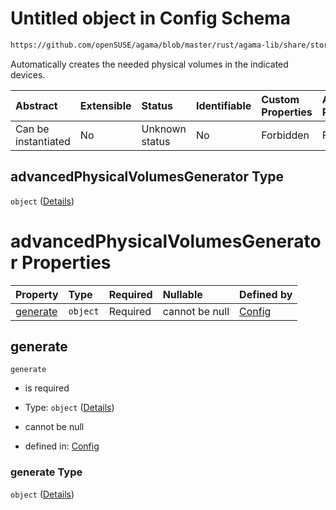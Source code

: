 # Untitled object in Config Schema

```txt
https://github.com/openSUSE/agama/blob/master/rust/agama-lib/share/storage.schema.json#/$defs/advancedPhysicalVolumesGenerator
```

Automatically creates the needed physical volumes in the indicated devices.

| Abstract            | Extensible | Status         | Identifiable | Custom Properties | Additional Properties | Access Restrictions | Defined In                                                          |
| :------------------ | :--------- | :------------- | :----------- | :---------------- | :-------------------- | :------------------ | :------------------------------------------------------------------ |
| Can be instantiated | No         | Unknown status | No           | Forbidden         | Forbidden             | none                | [storage.schema.json\*](storage.schema.json "open original schema") |

## advancedPhysicalVolumesGenerator Type

`object` ([Details](storage-1-defs-advancedphysicalvolumesgenerator.md))

# advancedPhysicalVolumesGenerator Properties

| Property              | Type     | Required | Nullable       | Defined by                                                                                                                                                                                                                            |
| :-------------------- | :------- | :------- | :------------- | :------------------------------------------------------------------------------------------------------------------------------------------------------------------------------------------------------------------------------------ |
| [generate](#generate) | `object` | Required | cannot be null | [Config](storage-1-defs-advancedphysicalvolumesgenerator-properties-generate.md "https://github.com/openSUSE/agama/blob/master/rust/agama-lib/share/storage.schema.json#/$defs/advancedPhysicalVolumesGenerator/properties/generate") |

## generate



`generate`

* is required

* Type: `object` ([Details](storage-1-defs-advancedphysicalvolumesgenerator-properties-generate.md))

* cannot be null

* defined in: [Config](storage-1-defs-advancedphysicalvolumesgenerator-properties-generate.md "https://github.com/openSUSE/agama/blob/master/rust/agama-lib/share/storage.schema.json#/$defs/advancedPhysicalVolumesGenerator/properties/generate")

### generate Type

`object` ([Details](storage-1-defs-advancedphysicalvolumesgenerator-properties-generate.md))
